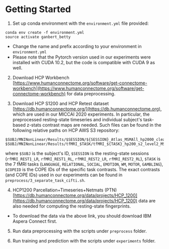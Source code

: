 # Getting Started
1. Set up conda environment with the `environment.yml` file provided:
```
conda env create -f environment.yml
source activate ganbert_betty
```
- Change the name and prefix according to your environment in `environment.yml`
- Please note that the Pytorch version used in our experiments were installed with CUDA 10.2, but the code is compatible with CUDA 9 as well.

2. Download HCP Workbench [https://www.humanconnectome.org/software/get-connectome-workbench](https://www.humanconnectome.org/software/get-connectome-workbench) for data preprocessing.

3. Download HCP S1200 and HCP Retest dataset [https://db.humanconnectome.org/](https://db.humanconnectome.org), which are used in our MICCAI 2020 experiments. In particular, the preprocessed resting-state timeseries and individual subject's task-based z-stats contrast maps are needed. Such files can be found in the following relative paths on HCP AWS S3 repository:
```
$SUBJ/MNINonLinear/Results/$SESSION/${SESSION}_Atlas_MSMAll_hp2000_clean.dtseries.nii
$SUBJ/MNINonLinear/Results/tfMRI_$TASK/tfMRI_${TASK}_hp200_s2_level2_MSMAll.feat/GrayordinatesStats/cope${COPEID}.feat/zstat1.dtseries.nii
```
where `$SUBJ` is the subject's ID, `$SESSION` is the resting-state sessions (`rfMRI_REST1_LR`, `rfMRI_REST1_RL`, `rfMRI_REST2_LR`, `rfMRI_REST2_RL`), `$TASK` is the 7 fMRI tasks (`LANGUAGE`, `RELATIONAL`, `SOCIAL`, `EMOTION`, `WM`, `MOTOR`, `GAMBLING`), `$COPEID` is the COPE IDs of the specific task contrasts. The exact contrasts (and COPE IDs) used in our experiments can be found in `preprocess/3_separate_task_cifti.sh`.

4. HCP1200 Parcellation+Timeseries+Netmats (PTN) [https://db.humanconnectome.org/data/projects/HCP_1200](https://db.humanconnectome.org/data/projects/HCP_1200) data are also needed for computing the resting-state fingerprints.
- To download the data via the above link, you should download IBM Aspera Connect first.

5. Run data preprocessing with the scripts under `preprocess` folder.

6. Run training and prediction with the scripts under `experiments` folder.
